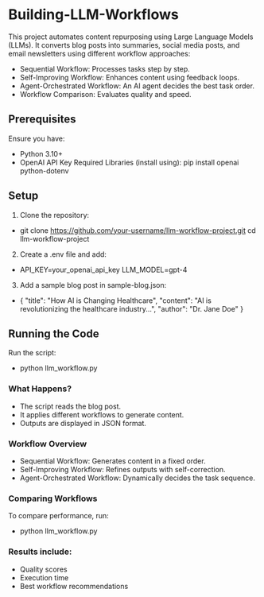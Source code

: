 # Building-LLM-Workflows
This project automates content repurposing using Large Language Models (LLMs). It converts blog posts into summaries, social media posts, and email newsletters using different workflow approaches:

- Sequential Workflow: Processes tasks step by step.
- Self-Improving Workflow: Enhances content using feedback loops.
- Agent-Orchestrated Workflow: An AI agent decides the best task order.
- Workflow Comparison: Evaluates quality and speed.

## Prerequisites
Ensure you have: 
- Python 3.10+
- OpenAI API Key
Required Libraries (install using): pip install openai python-dotenv

## Setup
1. Clone the repository:
- git clone https://github.com/your-username/llm-workflow-project.git
  cd llm-workflow-project

2. Create a .env file and add:
- API_KEY=your_openai_api_key
  LLM_MODEL=gpt-4
  
3. Add a sample blog post in sample-blog.json:
- {
  "title": "How AI is Changing Healthcare",
  "content": "AI is revolutionizing the healthcare industry...",
  "author": "Dr. Jane Doe"
}

## Running the Code
Run the script:
- python llm_workflow.py

### What Happens?
- The script reads the blog post.
- It applies different workflows to generate content.
- Outputs are displayed in JSON format.

### Workflow Overview
- Sequential Workflow: Generates content in a fixed order.
- Self-Improving Workflow: Refines outputs with self-correction.
- Agent-Orchestrated Workflow: Dynamically decides the task sequence.

### Comparing Workflows
To compare performance, run:
- python llm_workflow.py

### Results include:
- Quality scores
- Execution time
- Best workflow recommendations
